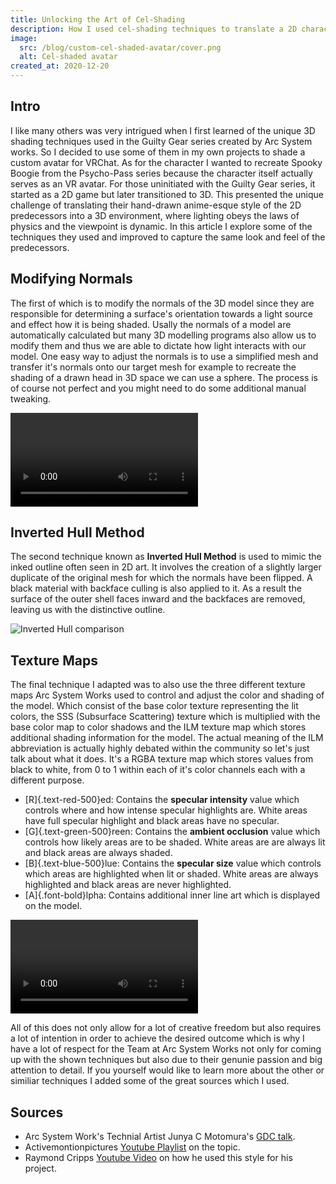 ```yaml
---
title: Unlocking the Art of Cel-Shading
description: How I used cel-shading techniques to translate a 2D character into a 3D world.
image:
  src: /blog/custom-cel-shaded-avatar/cover.png
  alt: Cel-shaded avatar
created_at: 2020-12-20
---
```


## Intro

I like many others was very intrigued when I first learned of the unique 3D shading techniques used in the Guilty Gear series created by Arc System works. So I decided to use some of them in my own projects to shade a custom avatar for VRChat. As for the character I wanted to recreate Spooky Boogie from the Psycho-Pass series because the character itself actually serves as an VR avatar. For those uninitiated with the Guilty Gear series, it started as a 2D game but later transitioned to 3D. This presented the unique challenge of translating their hand-drawn anime-esque style of the 2D predecessors into a 3D environment, where lighting obeys the laws of physics and the viewpoint is dynamic. In this article I explore some of the techniques they used and improved to capture the same look and feel of the predecessors.

## Modifying Normals

The first of which is to modify the normals of the 3D model since they are responsible for determining a surface's orientation towards a light source and effect how it is being shaded. Usally the normals of a model are automatically calculated but many 3D modelling programs also allow us to modify them and thus we are able to dictate how light interacts with our model. One easy way to adjust the normals is to use a simplified mesh and transfer it's normals onto our target mesh for example to recreate the shading of a drawn head in 3D space we can use a sphere. The process is of course not perfect and you might need to do some additional manual tweaking.

<video autoplay loop>
  <source src="/blog/custom-cel-shaded-avatar/sb-normal-comparison.mp4" type="video/mp4" />
</video>

## Inverted Hull Method

The second technique known as **Inverted Hull Method** is used to mimic the inked outline often seen in 2D art. It involves the creation of a slightly larger duplicate of the original mesh for which the normals have been flipped. A black material with backface culling is also applied to it. As a result the surface of the outer shell faces inward and the backfaces are removed, leaving us with the distinctive outline.

![Inverted Hull comparison](/blog/custom-cel-shaded-avatar/sb-inverted-hull-comparison.png)

## Texture Maps

The final technique I adapted was to also use the three different texture maps Arc System Works used to control and adjust the color and shading of the model. Which consist of the base color texture representing the lit colors, the SSS (Subsurface Scattering) texture which is multiplied with the base color map to color shadows and the ILM texture map which stores additional shading information for the model. The actual meaning of the ILM abbreviation is actually highly debated within the community so let's just talk about what it does. It's a RGBA texture map which stores values from black to white, from 0 to 1 within each of it's color channels each with a different purpose.

* [R]{.text-red-500}ed: Contains the **specular intensity** value which controls where and how intense specular highlights are. White areas have full specular highlight and black areas have no specular.
* [G]{.text-green-500}reen: Contains the **ambient occlusion** value which controls how likely areas are to be shaded. White areas are are always lit and black areas are always shaded.
* [B]{.text-blue-500}lue: Contains the **specular size** value which controls which areas are highlighted when lit or shaded. White areas are always highlighted and black areas are never highlighted.
* [A]{.font-bold}lpha: Contains additional inner line art which is displayed on the model.

<video autoplay loop>
  <source src="/blog/custom-cel-shaded-avatar/sb-texture-maps.mp4" type="video/mp4" />
</video>

All of this does not only allow for a lot of creative freedom but also requires a lot of intention in order to achieve the desired outcome which is why I have a lot of respect for the Team at Arc System Works not only for coming up with the shown techniques but also due to their genunie passion and big attention to detail. If you yourself would like to learn more about the other or similiar techniques I added some of the great sources which I used.

## Sources

* Arc System Work's Technial Artist Junya C Motomura's [GDC talk](https://www.youtube.com/watch?v=yhGjCzxJV3E).
* Activemontionpictures [Youtube Playlist](https://www.youtube.com/watch?v=UHGoy6A_DmY&list=PLv8Xik7JbQH3AtYLs3QY7jYuubckdGfnU&index=13) on the topic.
* Raymond Cripps [Youtube Video](https://www.youtube.com/watch?v=E3zHGD8V2IY) on how he used this style for his project.
